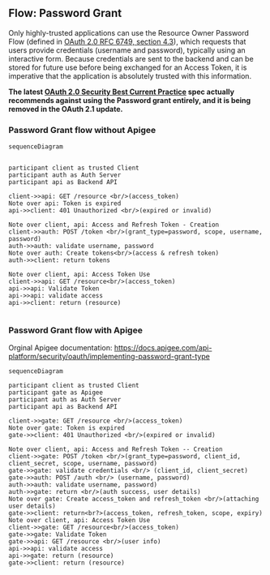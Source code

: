 
## Flow: Password Grant

Only highly-trusted applications can use the Resource Owner Password Flow (defined in [OAuth 2.0 RFC 6749, section 4.3](https://tools.ietf.org/html/rfc6749#section-4.3)), which requests that users provide credentials (username and password), typically using an interactive form. Because credentials are sent to the backend and can be stored for future use before being exchanged for an Access Token, it is imperative that the application is absolutely trusted with this information.

**The latest [OAuth 2.0 Security Best Current Practice](https://oauth.net/2/oauth-best-practice/) spec actually recommends against using the Password grant entirely, and it is being removed in the OAuth 2.1 update.**

### Password Grant flow without Apigee

```mermaid
sequenceDiagram


participant client as trusted Client
participant auth as Auth Server
participant api as Backend API

client->>api: GET /resource <br/>(access_token)
Note over api: Token is expired
api->>client: 401 Unauthorized <br/>(expired or invalid)

Note over client, api: Access and Refresh Token - Creation
client->>auth: POST /token <br/>(grant_type=password, scope, username, password)
auth->>auth: validate username, password
Note over auth: Create tokens<br/>(access & refresh token)
auth->>client: return tokens

Note over client, api: Access Token Use
client->>api: GET /resource<br/>(access_token)
api->>api: Validate Token
api->>api: validate access
api->>client: return (resource)


```

### Password Grant flow with Apigee

Orginal Apigee documentation: https://docs.apigee.com/api-platform/security/oauth/implementing-password-grant-type



```mermaid
sequenceDiagram

participant client as trusted Client
participant gate as Apigee
participant auth as Auth Server
participant api as Backend API

client->>gate: GET /resource <br/>(access_token)
Note over gate: Token is expired
gate->>client: 401 Unauthorized <br/>(expired or invalid)

Note over client, api: Access and Refresh Token -- Creation
client->>gate: POST /token <br/>(grant_type=password, client_id, client_secret, scope, username, password)
gate->>gate: validate credentials <br/> (client_id, client_secret)
gate->>auth: POST /auth <br/> (username, password)
auth->>auth: validate username, password)
auth->>gate: return <br/>(auth success, user details)
Note over gate: Create access_token and refresh_token <br/>(attaching user details)
gate->>client: return<br?>(access_token, refresh_token, scope, expiry)
Note over client, api: Access Token Use
client->>gate: GET /resource<br/>(access_token)
gate->>gate: Validate Token
gate->>api: GET /resource <br/>(user info)
api->>api: validate access
api->>gate: return (resource)
gate->>client: return (resource)

```
